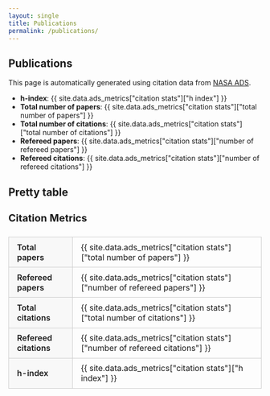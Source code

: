 ```yaml
---
layout: single
title: Publications
permalink: /publications/
---
```


## Publications

This page is automatically generated using citation data from [NASA ADS](https://ui.adsabs.harvard.edu).

- **h-index**: {{ site.data.ads_metrics["citation stats"]["h index"] }}
- **Total number of papers**: {{ site.data.ads_metrics["citation stats"]["total number of papers"] }}
- **Total number of citations**: {{ site.data.ads_metrics["citation stats"]["total number of citations"] }}
- **Refereed papers**: {{ site.data.ads_metrics["citation stats"]["number of refereed papers"] }}
- **Refereed citations**: {{ site.data.ads_metrics["citation stats"]["number of refereed citations"] }}

## Pretty table


<style>
  .metrics-table {
    width: 100%;
    max-width: 600px;
    margin-top: 1em;
    border-collapse: collapse;
    font-size: 1rem;
  }
  .metrics-table th,
  .metrics-table td {
    border: 1px solid #ccc;
    padding: 0.6em 1em;
    text-align: left;
  }
  .metrics-table th {
    background-color: #f8f8f8;
    font-weight: 600;
  }
  .metrics-table caption {
    text-align: left;
    font-size: 1.25em;
    font-weight: bold;
    padding: 0.5em 0;
  }
</style>

<table class="metrics-table">
  <caption>Citation Metrics</caption>
  <tbody>
    <tr>
      <th>Total papers</th>
      <td>{{ site.data.ads_metrics["citation stats"]["total number of papers"] }}</td>
    </tr>
    <tr>
      <th>Refereed papers</th>
      <td>{{ site.data.ads_metrics["citation stats"]["number of refereed papers"] }}</td>
    </tr>
    <tr>
      <th>Total citations</th>
      <td>{{ site.data.ads_metrics["citation stats"]["total number of citations"] }}</td>
    </tr>
    <tr>
      <th>Refereed citations</th>
      <td>{{ site.data.ads_metrics["citation stats"]["number of refereed citations"] }}</td>
    </tr>
    <tr>
      <th>h-index</th>
      <td>{{ site.data.ads_metrics["citation stats"]["h index"] }}</td>
    </tr>
  </tbody>
</table>